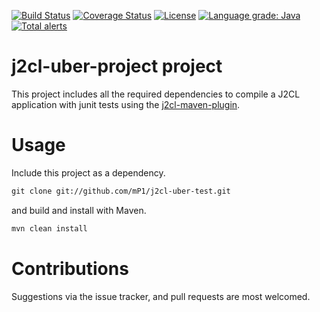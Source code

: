 [![Build Status](https://travis-ci.com/mP1/j2cl-uber-test.svg?branch=master)](https://travis-ci.com/mP1/j2cl-uber-test.svg.svg?branch=master)
[![Coverage Status](https://coveralls.io/repos/github/mP1/j2cl-uber-test/badge.svg?branch=master)](https://coveralls.io/github/mP1/j2cl-uber-test?branch=master)
[![License](https://img.shields.io/badge/License-Apache%202.0-blue.svg)](https://opensource.org/licenses/Apache-2.0)
[![Language grade: Java](https://img.shields.io/lgtm/grade/java/g/mP1/j2cl-uber-test.svg?logo=lgtm&logoWidth=18)](https://lgtm.com/projects/g/mP1/j2cl-uber-test/context:java)
[![Total alerts](https://img.shields.io/lgtm/alerts/g/mP1/j2cl-uber-test.svg?logo=lgtm&logoWidth=18)](https://lgtm.com/projects/g/mP1/j2cl-uber-test/alerts/)



j2cl-uber-project project
=========================

This project includes all the required dependencies to compile a J2CL application with junit tests using the
[j2cl-maven-plugin](http://github.com/mP1/j2cl-maven-plugin.git).



# Usage

Include this project as a dependency.

```xml
git clone git://github.com/mP1/j2cl-uber-test.git
```

and build and install with Maven.

```bash
mvn clean install
```


# Contributions

Suggestions via the issue tracker, and pull requests are most welcomed.
